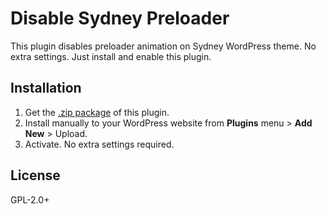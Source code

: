 # Disable Sydney Preloader
This plugin disables preloader animation on Sydney WordPress theme. No extra settings. Just install and enable this plugin.

## Installation

1. Get the [.zip package](https://github.com/kharissulistiyo/disable-sydney-preloader/archive/main.zip) of this plugin.
2. Install manually to your WordPress website from **Plugins** menu > **Add New** > Upload.
3. Activate. No extra settings required.

## License

GPL-2.0+
